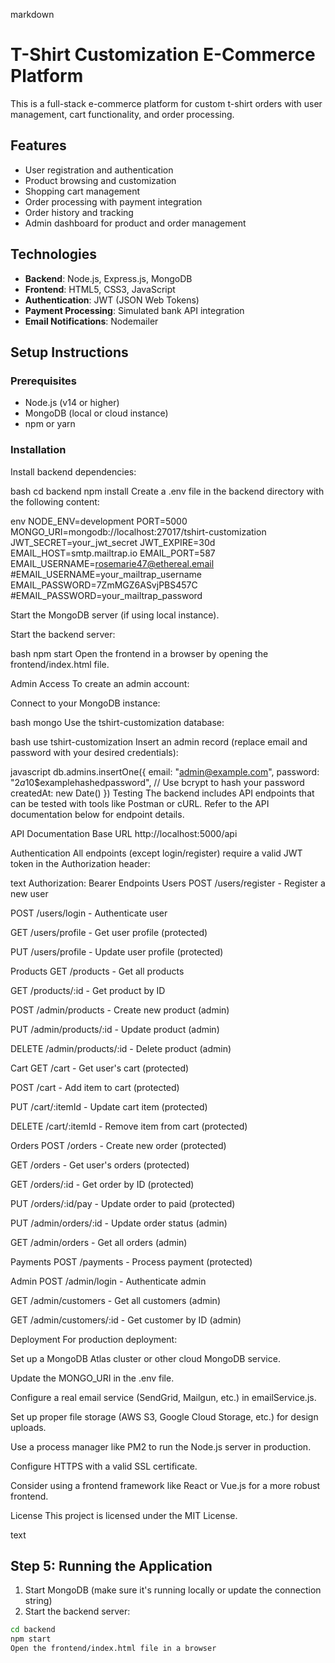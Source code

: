 markdown
# T-Shirt Customization E-Commerce Platform

This is a full-stack e-commerce platform for custom t-shirt orders with user management, cart functionality, and order processing.

## Features

- User registration and authentication
- Product browsing and customization
- Shopping cart management
- Order processing with payment integration
- Order history and tracking
- Admin dashboard for product and order management

## Technologies

- **Backend**: Node.js, Express.js, MongoDB
- **Frontend**: HTML5, CSS3, JavaScript
- **Authentication**: JWT (JSON Web Tokens)
- **Payment Processing**: Simulated bank API integration
- **Email Notifications**: Nodemailer

## Setup Instructions

### Prerequisites

- Node.js (v14 or higher)
- MongoDB (local or cloud instance)
- npm or yarn

### Installation


Install backend dependencies:

bash
cd backend
npm install
Create a .env file in the backend directory with the following content:

env
NODE_ENV=development
PORT=5000
MONGO_URI=mongodb://localhost:27017/tshirt-customization
JWT_SECRET=your_jwt_secret
JWT_EXPIRE=30d
EMAIL_HOST=smtp.mailtrap.io
EMAIL_PORT=587
EMAIL_USERNAME=rosemarie47@ethereal.email #EMAIL_USERNAME=your_mailtrap_username
EMAIL_PASSWORD=7ZmMGZ6ASvjPBS457C #EMAIL_PASSWORD=your_mailtrap_password



Start the MongoDB server (if using local instance).

Start the backend server:

bash
npm start
Open the frontend in a browser by opening the frontend/index.html file.

Admin Access
To create an admin account:

Connect to your MongoDB instance:

bash
mongo
Use the tshirt-customization database:

bash
use tshirt-customization
Insert an admin record (replace email and password with your desired credentials):

javascript
db.admins.insertOne({
  email: "admin@example.com",
  password: "$2a$10$examplehashedpassword", // Use bcrypt to hash your password
  createdAt: new Date()
})
Testing
The backend includes API endpoints that can be tested with tools like Postman or cURL. Refer to the API documentation below for endpoint details.

API Documentation
Base URL
http://localhost:5000/api

Authentication
All endpoints (except login/register) require a valid JWT token in the Authorization header:

text
Authorization: Bearer <token>
Endpoints
Users
POST /users/register - Register a new user

POST /users/login - Authenticate user

GET /users/profile - Get user profile (protected)

PUT /users/profile - Update user profile (protected)

Products
GET /products - Get all products

GET /products/:id - Get product by ID

POST /admin/products - Create new product (admin)

PUT /admin/products/:id - Update product (admin)

DELETE /admin/products/:id - Delete product (admin)

Cart
GET /cart - Get user's cart (protected)

POST /cart - Add item to cart (protected)

PUT /cart/:itemId - Update cart item (protected)

DELETE /cart/:itemId - Remove item from cart (protected)

Orders
POST /orders - Create new order (protected)

GET /orders - Get user's orders (protected)

GET /orders/:id - Get order by ID (protected)

PUT /orders/:id/pay - Update order to paid (protected)

PUT /admin/orders/:id - Update order status (admin)

GET /admin/orders - Get all orders (admin)

Payments
POST /payments - Process payment (protected)

Admin
POST /admin/login - Authenticate admin

GET /admin/customers - Get all customers (admin)

GET /admin/customers/:id - Get customer by ID (admin)

Deployment
For production deployment:

Set up a MongoDB Atlas cluster or other cloud MongoDB service.

Update the MONGO_URI in the .env file.

Configure a real email service (SendGrid, Mailgun, etc.) in emailService.js.

Set up proper file storage (AWS S3, Google Cloud Storage, etc.) for design uploads.

Use a process manager like PM2 to run the Node.js server in production.

Configure HTTPS with a valid SSL certificate.

Consider using a frontend framework like React or Vue.js for a more robust frontend.

License
This project is licensed under the MIT License.

text

## Step 5: Running the Application

1. Start MongoDB (make sure it's running locally or update the connection string)
2. Start the backend server:
```bash
cd backend
npm start
Open the frontend/index.html file in a browser
